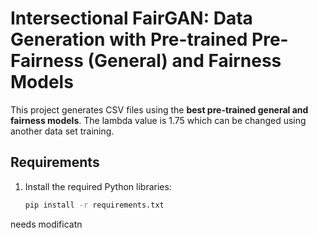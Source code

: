 # Intersectional FairGAN: Data Generation with Pre-trained Pre-Fairness (General) and Fairness Models

This project generates CSV files using the **best pre-trained general and fairness models**.
The lambda value is 1.75 which can be changed using another data set training. 
## Requirements
1. Install the required Python libraries:
   ```bash
   pip install -r requirements.txt
needs modificatn

